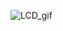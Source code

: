 ![LCD_gif](https://github.com/samaribrahimm/AVR_CATRELOADED/assets/120675181/10a2ddb7-2d9a-4806-9523-2346c0e71243)



